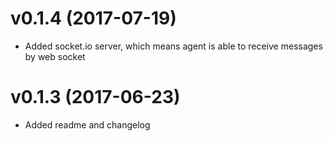 v0.1.4 (2017-07-19)
================================================================================
- Added socket.io server, which means agent is able to receive messages by web socket

v0.1.3 (2017-06-23)
================================================================================
- Added readme and changelog
